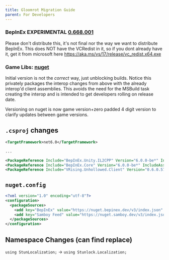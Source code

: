 ```yaml
---
title: Gloomrot Migration Guide
parent: For Developers
---
```


### BepInEx **EXPERIMENTAL** [0.668.001](https://github.com/decaprime/VRising-Modding/releases/tag/0.668.001) 
Please don't distribute this, it's not final nor the way we want to distribute BepInEx.
This does NOT have the VCRedist in it, so if you dont already have it, get it from microsoft here https://aka.ms/vs/17/release/vc_redist.x64.exe


### Game Libs: [nuget](https://www.nuget.org/packages/VRising.Unhollowed.Client/0.6.0.571080001)
Initial version is not the *correct* way, just unblocking builds. Notice this privately packages the interop changes from above with the already interop'd client assemblies. This avoids the need for the MSBuild task creating the interop and is intended to get developers rolling on release date. 

Versioning on nuget is now game version+zero padded 4 digit version to clarify updates between game versions.


## `.csproj` changes
```xml
<TargetFramework>net6.0</TargetFramework>

...

<PackageReference Include="BepInEx.Unity.IL2CPP" Version="6.0.0-be*" IncludeAssets="compile" />
<PackageReference Include="BepInEx.Core" Version="6.0.0-be*" IncludeAssets="compile" />
<PackageReference Include="VRising.Unhollowed.Client" Version="0.6.0.57108*" />

```

## `nuget.config`

```xml
<?xml version="1.0" encoding="utf-8"?>
<configuration>
  <packageSources>
    <add key="BepInEx" value="https://nuget.bepinex.dev/v3/index.json" />
    <add key="Samboy Feed" value="https://nuget.samboy.dev/v3/index.json" />
  </packageSources>
</configuration>
```

## Namespace Changes (can find replace)
`using StunLocalization;` -> `using Stunlock.Localization;`

